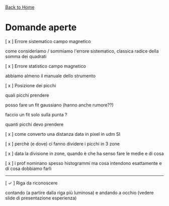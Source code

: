 [Back to Home](readMe.md)

# Domande aperte

[ x ] Errore sistematico campo magnetico

come consideriamo / sommiamo l'errore sistematico, classica radice della somma dei quadrati

[ x ] Errore statistico campo magnetico

abbiamo almeno il manuale dello strumento



[ x ] Posizione dei picchi

quali picchi prendere

posso fare un fit gaussiano (hanno anche rumore??)

faccio un fit solo sulla punta ?

quanti picchi devo prendere 

[ x ] come converto una distanza data in pixel in udm SI

[ x ] perchè (e dove) ci fanno dividere i picchi in 3 zone

[ x ] data la divisione in zone, quando è che ha senso fare le medie e di cosa

[ x ] i prof nominano spesso histogrammi ma cosa intendono esattamente e di cosa dobbiamo farli

---

[ $\checkmark$ ] Riga da riconoscere

contando (a partire dalla riga più luminosa) e andando a occhio (vedere slide di presentazione esperienza)